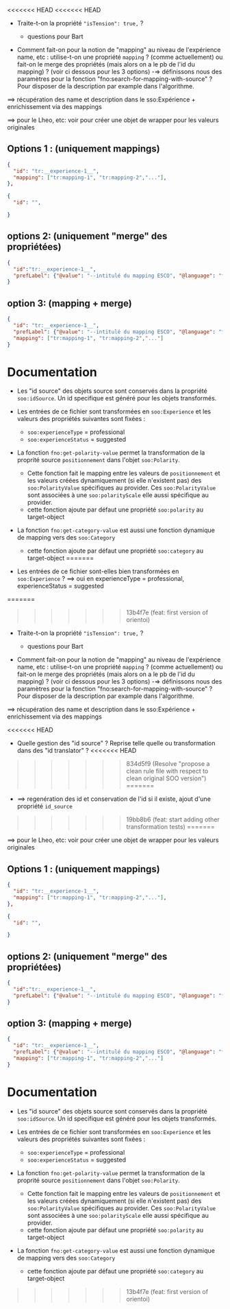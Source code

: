 
<<<<<<< HEAD
<<<<<<< HEAD

* Traite-t-on la propriété `"isTension": true,` ? 
  - questions pour Bart

* Comment fait-on pour la notion de "mapping" au niveau de l'expérience name, etc : utilise-t-on une propriété `mapping` ? (comme actuellement) ou fait-on le merge des propriétés (mais alors on a le pb de l'id du mapping) ? (voir ci dessous pour les 3 options)
  -=> définissons nous des paramètres pour la fonction "fno:search-for-mapping-with-source" ? Pour disposer de la description par example dans l'algorithme. 


==> récupération des name et description dans le sso:Expérience + enrichissement via des mappings 


==> pour le Lheo, etc: voir pour créer une objet de wrapper pour les valeurs originales


## Options 1 : (uniquement mappings)
```json
{
  "id": "tr:__experience-1__",
  "mapping": ["tr:mapping-1", "tr:mapping-2","..."],
},

{
  "id": "",

}

```
## options 2: (uniquement "merge" des propriétées)
```json
{
  "id":"tr:__experience-1__",
  "prefLabel": {"@value": "--intitulé du mapping ESCO", "@language": "fr"}
}
```
## option 3: (mapping + merge)
```json
{
  "id": "tr:__experience-1__",
  "prefLabel": {"@value": "--intitulé du mapping ESCO", "@language": "fr"},
  "mapping": ["tr:mapping-1", "tr:mapping-2","..."]
}
```
  

# Documentation 

* Les "id source" des objets source sont conservés dans la propriété `soo:idSource`. Un id specifique est généré pour les objets transformés.

* Les entrées de ce fichier sont transformées en `soo:Experience` et les valeurs des propriétés suivantes sont fixées : 
  - `soo:experienceType` = professional
  - `soo:experienceStatus` = suggested  

* La fonction `fno:get-polarity-value` permet la transformation de la proprité source `positionnement` dans l'objet `soo:Polarity`.
  - Cette fonction fait le mapping entre les valeurs de `positionnement` et les valeurs créées dynamiquement (si elle n'existent pas) des `soo:PolarityValue` spécifiques au provider. Ces `soo:PolarityValue` sont associées à une `soo:polarityScale` elle aussi spécifique au provider. 
  - cette fonction ajoute par défaut une propriété `soo:polarity` au target-object 

* La fonction `fno:get-category-value` est aussi une fonction dynamique de mapping vers des `soo:Category`
  - cette fonction ajoute par défaut une propriété `soo:category` au target-object
=======
* Les entrées de ce fichier sont-elles bien transformées en `soo:Experience` ? 
  ==> oui en experienceType = professional, experienceStatus = suggested  

=======
>>>>>>> 13b4f7e (feat: first version of orientoi)

* Traite-t-on la propriété `"isTension": true,` ? 
  - questions pour Bart

* Comment fait-on pour la notion de "mapping" au niveau de l'expérience name, etc : utilise-t-on une propriété `mapping` ? (comme actuellement) ou fait-on le merge des propriétés (mais alors on a le pb de l'id du mapping) ? (voir ci dessous pour les 3 options)
  -=> définissons nous des paramètres pour la fonction "fno:search-for-mapping-with-source" ? Pour disposer de la description par example dans l'algorithme. 


==> récupération des name et description dans le sso:Expérience + enrichissement via des mappings 

<<<<<<< HEAD
* Quelle gestion des "id source" ? Reprise telle quelle ou transformation dans des "id translator" ? 
<<<<<<< HEAD
>>>>>>> 834d5f9 (Resolve "propose a clean rule file with respect to clean original SOO version")
=======
  - ==> regenération des id et conservation de l'id si il existe, ajout d'une propriété `id_source`
  

>>>>>>> 19bb8b6 (feat: start adding other transformation tests)
=======

==> pour le Lheo, etc: voir pour créer une objet de wrapper pour les valeurs originales


## Options 1 : (uniquement mappings)
```json
{
  "id": "tr:__experience-1__",
  "mapping": ["tr:mapping-1", "tr:mapping-2","..."],
},

{
  "id": "",

}

```
## options 2: (uniquement "merge" des propriétées)
```json
{
  "id":"tr:__experience-1__",
  "prefLabel": {"@value": "--intitulé du mapping ESCO", "@language": "fr"}
}
```
## option 3: (mapping + merge)
```json
{
  "id": "tr:__experience-1__",
  "prefLabel": {"@value": "--intitulé du mapping ESCO", "@language": "fr"},
  "mapping": ["tr:mapping-1", "tr:mapping-2","..."]
}
```
  

# Documentation 

* Les "id source" des objets source sont conservés dans la propriété `soo:idSource`. Un id specifique est généré pour les objets transformés.

* Les entrées de ce fichier sont transformées en `soo:Experience` et les valeurs des propriétés suivantes sont fixées : 
  - `soo:experienceType` = professional
  - `soo:experienceStatus` = suggested  

* La fonction `fno:get-polarity-value` permet la transformation de la proprité source `positionnement` dans l'objet `soo:Polarity`.
  - Cette fonction fait le mapping entre les valeurs de `positionnement` et les valeurs créées dynamiquement (si elle n'existent pas) des `soo:PolarityValue` spécifiques au provider. Ces `soo:PolarityValue` sont associées à une `soo:polarityScale` elle aussi spécifique au provider. 
  - cette fonction ajoute par défaut une propriété `soo:polarity` au target-object 

* La fonction `fno:get-category-value` est aussi une fonction dynamique de mapping vers des `soo:Category`
  - cette fonction ajoute par défaut une propriété `soo:category` au target-object
>>>>>>> 13b4f7e (feat: first version of orientoi)
